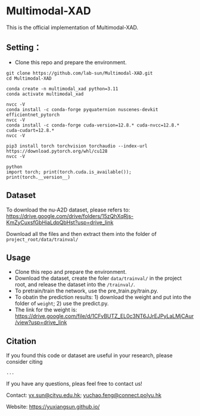 # Multimodal-XAD
This is the official implementation of Multimodal-XAD.

## Setting：
* Clone this repo and prepare the environment.
```
git clone https://github.com/lab-sun/Multimodal-XAD.git
cd Multimodal-XAD

conda create -n multimodal_xad python=3.11
conda activate multimodal_xad

nvcc -V
conda install -c conda-forge pyquaternion nuscenes-devkit efficientnet_pytorch
nvcc -V
conda install -c conda-forge cuda-version=12.8.* cuda-nvcc=12.8.* cuda-cudart=12.8.*
nvcc -V

pip3 install torch torchvision torchaudio --index-url https://download.pytorch.org/whl/cu128
nvcc -V

python
import torch; print(torch.cuda.is_available()); print(torch.__version__)

```

## Dataset
To download the nu-A2D dataset, please refers to: https://drive.google.com/drive/folders/15zQhXqRjs-KmZyCuxsfGbHiaLdpQbHst?usp=drive_link

Download all the files and then extract them into the folder of `project_root/data/trainval/`


## Usage
* Clone this repo and prepare the environment.
* Download the dataset, create the foler `data/trainval/` in the project root, and release the dataset into the `/trainval/`.
* To pretrain/train the network, use the pre_train.py/train.py.
* To obatin the prediction results: 1) download the weight and put into the folder of `weight`; 2) use the predict.py.
* The link for the weight is: https://drive.google.com/file/d/1CFvBUTZ_EL0c3NT6JJrEJPyLaLMjCAur/view?usp=drive_link

## Citation
If you found this code or dataset are useful in your research, please consider citing
```
...
```
If you have any questions, pleas feel free to contact us!

Contact: yx.sun@cityu.edu.hk; yuchao.feng@connect.polyu.hk

Website: https://yuxiangsun.github.io/

